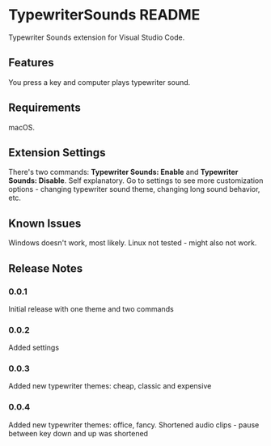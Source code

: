 # TypewriterSounds README

Typewriter Sounds extension for Visual Studio Code.

## Features

You press a key and computer plays typewriter sound.

## Requirements

macOS.

## Extension Settings

There's two commands: **Typewriter Sounds: Enable** and **Typewriter Sounds: Disable**. Self explanatory.
Go to settings to see more customization options - changing typewriter sound theme, changing long sound behavior, etc.

## Known Issues

Windows doesn't work, most likely. Linux not tested - might also not work.

## Release Notes

### 0.0.1

Initial release with one theme and two commands

### 0.0.2

Added settings

### 0.0.3
Added new typewriter themes: cheap, classic and expensive

### 0.0.4
Added new typewriter themes: office, fancy.
Shortened audio clips - pause between key down and up was shortened
